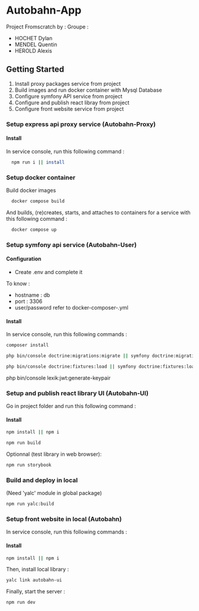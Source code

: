 # Autobahn-App
Project Fromscratch by :
Groupe :
- HOCHET Dylan
- MENDEL Quentin
- HEROLD Alexis


## Getting Started

1. Install proxy packages service from project
2. Build images and run docker container with Mysql Database
3. Configure symfony API service from project
4. Configure and publish react libray from project
5. Configure front website service from project

### Setup express api proxy service (Autobahn-Proxy)


#### Install

In service console, run this following command :

```bash
  npm run i || install
```


### Setup docker container

Build docker images

```bash
  docker compose build
```

And builds, (re)creates, starts, and attaches to containers for a service with this following command :

```bash
  docker compose up
```

### Setup symfony api service (Autobahn-User)


#### Configuration

- Create .env and complete it

To know :

- hostname : db
- port : 3306
- user/password refer to docker-composer-.yml


#### Install

In service console, run this following commands :

```bash
composer install
```

```bash
php bin/console doctrine:migrations:migrate || symfony doctrine:migrations:migrate
```

```bash
php bin/console doctrine:fixtures:load || symfony doctrine:fixtures:load
```

php bin/console lexik:jwt:generate-keypair


### Setup and publish react library UI (Autobahn-UI)

Go in project folder and run this following command :


#### Install

```bash
npm install || npm i 
```

```bash
npm run build
```

Optionnal (test library in web browser):
```bash
npm run storybook
```


### Build and deploy in local

(Need 'yalc' module in global package)

```bash
npm run yalc:build
```


### Setup front website in local (Autobahn)

In service console, run this following commands :


#### Install

```bash
npm install || npm i 
```

Then, install local library :
```bash
yalc link autobahn-ui
```

Finally, start the server :
```bash
npm run dev
```